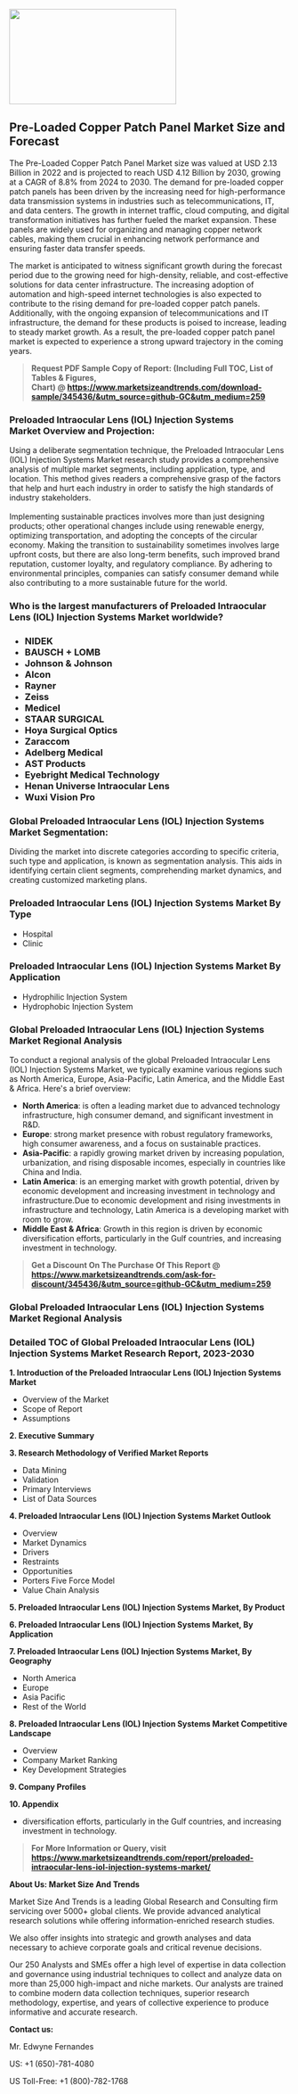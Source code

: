 <p><img class="alignnone size-medium wp-image-20088" src="https://ffe5etoiles.com/wp-content/uploads/2024/12/MST1-300x171.png" alt="" width="300" height="171" /></p><h2>Pre-Loaded Copper Patch Panel Market Size and Forecast</h2><p>The Pre-Loaded Copper Patch Panel Market size was valued at USD 2.13 Billion in 2022 and is projected to reach USD 4.12 Billion by 2030, growing at a CAGR of 8.8% from 2024 to 2030. The demand for pre-loaded copper patch panels has been driven by the increasing need for high-performance data transmission systems in industries such as telecommunications, IT, and data centers. The growth in internet traffic, cloud computing, and digital transformation initiatives has further fueled the market expansion. These panels are widely used for organizing and managing copper network cables, making them crucial in enhancing network performance and ensuring faster data transfer speeds.</p><p>The market is anticipated to witness significant growth during the forecast period due to the growing need for high-density, reliable, and cost-effective solutions for data center infrastructure. The increasing adoption of automation and high-speed internet technologies is also expected to contribute to the rising demand for pre-loaded copper patch panels. Additionally, with the ongoing expansion of telecommunications and IT infrastructure, the demand for these products is poised to increase, leading to steady market growth. As a result, the pre-loaded copper patch panel market is expected to experience a strong upward trajectory in the coming years.</p></p><blockquote id="" class=""><strong>Request PDF Sample Copy of Report: (Including Full TOC, List of Tables &amp; Figures, Chart)&nbsp;@&nbsp;<strong><a href="https://www.marketsizeandtrends.com/download-sample/345436/&utm_source=github-GC&utm_medium=259" target="_blank">https://www.marketsizeandtrends.com/download-sample/345436/&utm_source=github-GC&utm_medium=259</a></strong></strong></blockquote><h3 id="" class="">Preloaded Intraocular Lens (IOL) Injection Systems Market&nbsp;Overview and Projection:</h3><p id="" class="">Using a deliberate segmentation technique, the Preloaded Intraocular Lens (IOL) Injection Systems Market research study provides a comprehensive analysis of multiple market segments, including application, type, and location. This method gives readers a comprehensive grasp of the factors that help and hurt each industry in order to satisfy the high standards of industry stakeholders. <br /> <br />Implementing sustainable practices involves more than just designing products; other operational changes include using renewable energy, optimizing transportation, and adopting the concepts of the circular economy. Making the transition to sustainability sometimes involves large upfront costs, but there are also long-term benefits, such improved brand reputation, customer loyalty, and regulatory compliance. By adhering to environmental principles, companies can satisfy consumer demand while also contributing to a more sustainable future for the world.</p><h3 id="" class="">Who is the largest manufacturers of&nbsp;Preloaded Intraocular Lens (IOL) Injection Systems Market worldwide?</h3><h3 class=""><p><ul><li>NIDEK </li><li> BAUSCH + LOMB </li><li> Johnson & Johnson </li><li> Alcon </li><li> Rayner </li><li> Zeiss </li><li> Medicel </li><li> STAAR SURGICAL </li><li> Hoya Surgical Optics </li><li> Zaraccom </li><li> Adelberg Medical </li><li> AST Products </li><li> Eyebright Medical Technology </li><li> Henan Universe Intraocular Lens </li><li> Wuxi Vision Pro</li></ul></p></h3><h3 id="" class="">Global&nbsp;Preloaded Intraocular Lens (IOL) Injection Systems Market Segmentation:</h3><p id="" class="">Dividing the market into discrete categories according to specific criteria, such type and application, is known as segmentation analysis. This aids in identifying certain client segments, comprehending market dynamics, and creating customized marketing plans.</p><h3 id="" class="">Preloaded Intraocular Lens (IOL) Injection Systems Market&nbsp;By Type</h3><p><p><ul><li>Hospital</li><li> Clinic</p></li></ul></p></p><h3 id="" class="">Preloaded Intraocular Lens (IOL) Injection Systems Market&nbsp;By Application</h3><p class=""><p><ul><li>Hydrophilic Injection System</li><li> Hydrophobic Injection System</li></ul></p></p><h3 id="" class="">Global Preloaded Intraocular Lens (IOL) Injection Systems Market Regional Analysis</h3><p id="" class="">To conduct a regional analysis of the global Preloaded Intraocular Lens (IOL) Injection Systems Market, we typically examine various regions such as North America, Europe, Asia-Pacific, Latin America, and the Middle East &amp; Africa. Here's a brief overview:</p><ul><li><strong>North America</strong>: is often a leading market due to advanced technology infrastructure, high consumer demand, and significant investment in R&amp;D.</li><li><strong>Europe</strong>: strong market presence with robust regulatory frameworks, high consumer awareness, and a focus on sustainable practices.</li><li><strong>Asia-Pacific</strong>: a rapidly growing market driven by increasing population, urbanization, and rising disposable incomes, especially in countries like China and India.</li><li><strong>Latin America</strong>: is an emerging market with growth potential, driven by economic development and increasing investment in technology and infrastructure.Due to economic development and rising investments in infrastructure and technology, Latin America is a developing market with room to grow.</li><li><strong>Middle East &amp; Africa</strong>: Growth in this region is driven by economic diversification efforts, particularly in the Gulf countries, and increasing investment in technology.</li></ul><blockquote id="" class=""><strong>Get a Discount On The Purchase Of This Report @ <strong><a href="https://www.marketsizeandtrends.com/ask-for-discount/345436/&utm_source=github-GC&utm_medium=259" target="_blank">https://www.marketsizeandtrends.com/ask-for-discount/345436/&utm_source=github-GC&utm_medium=259</a></strong></strong></blockquote><h3 id="" class="">Global Preloaded Intraocular Lens (IOL) Injection Systems Market Regional Analysis</h3><h3 id="" class="">Detailed TOC of Global Preloaded Intraocular Lens (IOL) Injection Systems Market Research Report, 2023-2030</h3><p id="" class=""><strong>1. Introduction of the Preloaded Intraocular Lens (IOL) Injection Systems Market</strong></p><ul><li>Overview of the Market</li><li>Scope of Report</li><li>Assumptions</li></ul><p id="" class=""><strong>2. Executive Summary</strong></p><p id="" class=""><strong>3. Research Methodology of Verified Market Reports</strong></p><ul><li>Data Mining</li><li>Validation</li><li>Primary Interviews</li><li>List of Data Sources</li></ul><p id="" class=""><strong>4. Preloaded Intraocular Lens (IOL) Injection Systems Market Outlook</strong></p><ul><li>Overview</li><li>Market Dynamics</li><li>Drivers</li><li>Restraints</li><li>Opportunities</li><li>Porters Five Force Model</li><li>Value Chain Analysis</li></ul><p id="" class=""><strong>5. Preloaded Intraocular Lens (IOL) Injection Systems Market, By Product</strong></p><p id="" class=""><strong>6. Preloaded Intraocular Lens (IOL) Injection Systems Market, By Application</strong></p><p id="" class=""><strong>7. Preloaded Intraocular Lens (IOL) Injection Systems Market, By Geography</strong></p><ul><li>North America</li><li>Europe</li><li>Asia Pacific</li><li>Rest of the World</li></ul><p id="" class=""><strong>8. Preloaded Intraocular Lens (IOL) Injection Systems Market Competitive Landscape</strong></p><ul><li>Overview</li><li>Company Market Ranking</li><li>Key Development Strategies</li></ul><p id="" class=""><strong>9. Company Profiles</strong></p><p id="" class=""><strong>10. Appendix</strong></p><ul><li>diversification efforts, particularly in the Gulf countries, and increasing investment in technology.</li></ul><blockquote id="" class=""><strong>For More Information or Query, visit <strong><strong><a href="https://www.marketsizeandtrends.com/report/preloaded-intraocular-lens-iol-injection-systems-market/" target="_blank">https://www.marketsizeandtrends.com/report/preloaded-intraocular-lens-iol-injection-systems-market/</a></strong></strong></strong></blockquote><p id="" class=""><strong>About Us: Market Size And Trends</strong></p><p id="" class="">Market Size And Trends is a leading Global Research and Consulting firm servicing over 5000+ global clients. We provide advanced analytical research solutions while offering information-enriched research studies.</p><p id="" class="">We also offer insights into strategic and growth analyses and data necessary to achieve corporate goals and critical revenue decisions.</p><p id="" class="">Our 250 Analysts and SMEs offer a high level of expertise in data collection and governance using industrial techniques to collect and analyze data on more than 25,000 high-impact and niche markets. Our analysts are trained to combine modern data collection techniques, superior research methodology, expertise, and years of collective experience to produce informative and accurate research.</p><p id="" class=""><strong>Contact us:</strong></p><p id="" class="">Mr. Edwyne Fernandes</p><p id="" class="">US: +1 (650)-781-4080</p><p id="" class="">US Toll-Free: +1 (800)-782-1768</p>
